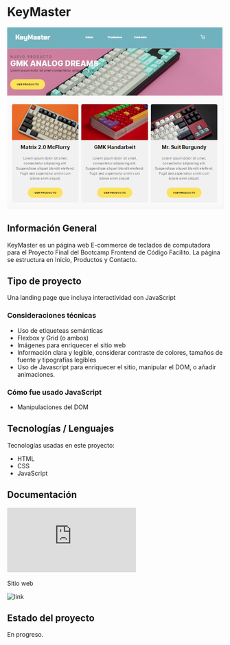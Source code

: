 # KeyMaster 

![DiseñoImg](https://github.com/daniscreating/keymaster-website/blob/main/images/design-desktop.png)

## Información General
KeyMaster es un página web E-commerce de teclados de computadora para el Proyecto Final del Bootcamp Frontend de Código Facilito. La página se estructura en Inicio, Productos y Contacto.

## Tipo de proyecto
Una landing page que incluya interactividad con JavaScript

### Consideraciones técnicas
- Uso de etiqueteas semánticas
- Flexbox y Grid (o ambos)
- Imágenes para enriquecer el sitio web
- Información clara y legible, considerar contraste de colores, tamaños de fuente y tipografías legibles
- Uso de Javascript para enriquecer el sitio, manipular el DOM, o añadir animaciones. 

### Cómo fue usado JavaScript
- Manipulaciones del DOM

## Tecnologías / Lenguajes 
Tecnologías usadas en este proyecto:
* HTML
* CSS
* JavaScript

## Documentación
![link](https://github.com/daniscreating/keymaster-website/blob/main/keymaster-documentaci%C3%B3n.pdf)

Sitio web

![link](https://daniscreating.github.io/keymaster-website/)

## Estado del proyecto
En progreso. 



